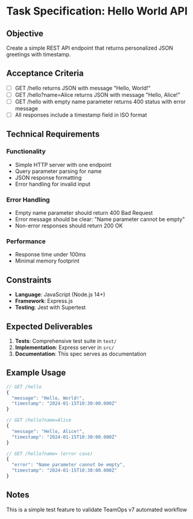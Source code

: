 # Task Specification: Hello World API

## Objective
Create a simple REST API endpoint that returns personalized JSON greetings with timestamp.

## Acceptance Criteria
- [ ] GET /hello returns JSON with message "Hello, World!"
- [ ] GET /hello?name=Alice returns JSON with message "Hello, Alice!"
- [ ] GET /hello with empty name parameter returns 400 status with error message
- [ ] All responses include a timestamp field in ISO format

## Technical Requirements
### Functionality
- Simple HTTP server with one endpoint
- Query parameter parsing for name
- JSON response formatting
- Error handling for invalid input

### Error Handling
- Empty name parameter should return 400 Bad Request
- Error message should be clear: "Name parameter cannot be empty"
- Non-error responses should return 200 OK

### Performance
- Response time under 100ms
- Minimal memory footprint

## Constraints
- **Language**: JavaScript (Node.js 14+)
- **Framework**: Express.js
- **Testing**: Jest with Supertest

## Expected Deliverables
1. **Tests**: Comprehensive test suite in `test/`
2. **Implementation**: Express server in `src/`
3. **Documentation**: This spec serves as documentation

## Example Usage
```javascript
// GET /hello
{
  "message": "Hello, World!",
  "timestamp": "2024-01-15T10:30:00.000Z"
}

// GET /hello?name=Alice
{
  "message": "Hello, Alice!",
  "timestamp": "2024-01-15T10:30:00.000Z"
}

// GET /hello?name= (error case)
{
  "error": "Name parameter cannot be empty",
  "timestamp": "2024-01-15T10:30:00.000Z"
}
```

## Notes
This is a simple test feature to validate TeamOps v7 automated workflow
